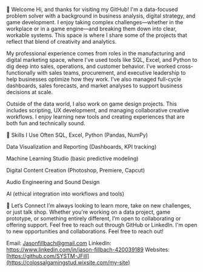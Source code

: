 👋 Welcome
Hi, and thanks for visiting my GitHub! I'm a data-focused problem solver with a background in business analysis, digital strategy, and game development. I enjoy taking complex challenges—whether in the workplace or in a game engine—and breaking them down into clear, workable systems. This space is where I share some of the projects that reflect that blend of creativity and analytics.

My professional experience comes from roles in the manufacturing and digital marketing space, where I've used tools like SQL, Excel, and Python to dig deep into sales, operations, and customer behavior. I’ve worked cross-functionally with sales teams, procurement, and executive leadership to help businesses optimize how they work. I’ve also managed full-cycle dashboards, sales forecasts, and market analyses to support business decisions at scale.

Outside of the data world, I also work on game design projects. This includes scripting, UX development, and managing collaborative creative workflows. I enjoy learning new tools and creating experiences that are both fun and technically sound.

🔧 Skills I Use Often
SQL, Excel, Python (Pandas, NumPy)

Data Visualization and Reporting (Dashboards, KPI tracking)

Machine Learning Studio (basic predictive modeling)

Digital Content Creation (Photoshop, Premiere, Capcut)

Audio Engineering and Sound Design

AI (ethical integration into workflows and tools)

🤝 Let’s Connect
I’m always looking to learn more, take on new challenges, or just talk shop. Whether you're working on a data project, game prototype, or something entirely different, I’m open to collaborating or offering support. Feel free to reach out through GitHub or LinkedIn.
I'm open to new opportunities and collaborations. Feel free to reach out!

Email: Jasonfillbach@gmail.com
LinkedIn: https://www.linkedin.com/in/jason-fillbach-420039189
Websites: [https://github.com/SYSTM-JFill](https://colossalgamingstud.wixsite.com/my-site)

